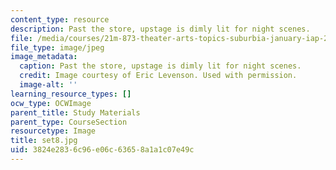 ```yaml
---
content_type: resource
description: Past the store, upstage is dimly lit for night scenes.
file: /media/courses/21m-873-theater-arts-topics-suburbia-january-iap-2008/3824e2836c96e06c63658a1a1c07e49c_set8.jpg
file_type: image/jpeg
image_metadata:
  caption: Past the store, upstage is dimly lit for night scenes.
  credit: Image courtesy of Eric Levenson. Used with permission.
  image-alt: ''
learning_resource_types: []
ocw_type: OCWImage
parent_title: Study Materials
parent_type: CourseSection
resourcetype: Image
title: set8.jpg
uid: 3824e283-6c96-e06c-6365-8a1a1c07e49c
---
```

